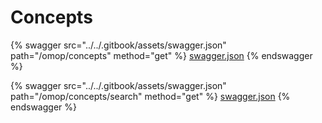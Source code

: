 # Concepts

{% swagger src="../../.gitbook/assets/swagger.json" path="/omop/concepts" method="get" %}
[swagger.json](../../.gitbook/assets/swagger.json)
{% endswagger %}

{% swagger src="../../.gitbook/assets/swagger.json" path="/omop/concepts/search" method="get" %}
[swagger.json](../../.gitbook/assets/swagger.json)
{% endswagger %}
